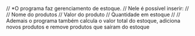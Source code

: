 // *O programa faz gerenciamento de estoque. 
// Nele é possível inserir:
//
// Nome do produtos
// Valor do produto
// Quantidade em estoque
//
// Ademais o programa também calcula o valor total do estoque, adiciona novos produtos e remove produtos que saíram do estoque 


